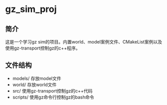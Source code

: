 # gz_sim_proj

## 简介
这是一个学习gz sim的项目。内置world、model案例文件、CMakeList案例以及使用gz-transport控制gz的c++程序。

## 文件结构
- models/ 存放model文件
- world/ 存放world文件
- src/ 使用gz-transport控制gz的c++代码
- scripts/ 使用gz命令行控制gz的bash命令